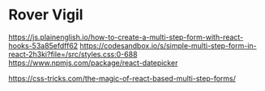 # Rover Vigil
 https://js.plainenglish.io/how-to-create-a-multi-step-form-with-react-hooks-53a85efdff62
 https://codesandbox.io/s/simple-multi-step-form-in-react-2h3ki?file=/src/styles.css:0-688
 https://www.npmjs.com/package/react-datepicker

 https://css-tricks.com/the-magic-of-react-based-multi-step-forms/